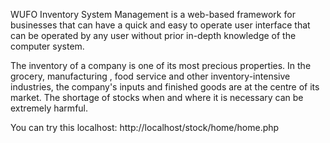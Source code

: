 WUFO Inventory System Management is a web-based framework for businesses that can have a quick and easy to operate user interface that can be operated by any user without prior in-depth knowledge of the computer system.	

The inventory of a company is one of its most precious properties. In the grocery, manufacturing , food service and other inventory-intensive industries, the company's inputs and finished goods are at the centre of its market. The shortage of stocks when and where it is necessary can be extremely harmful.

You can try this localhost: http://localhost/stock/home/home.php  
